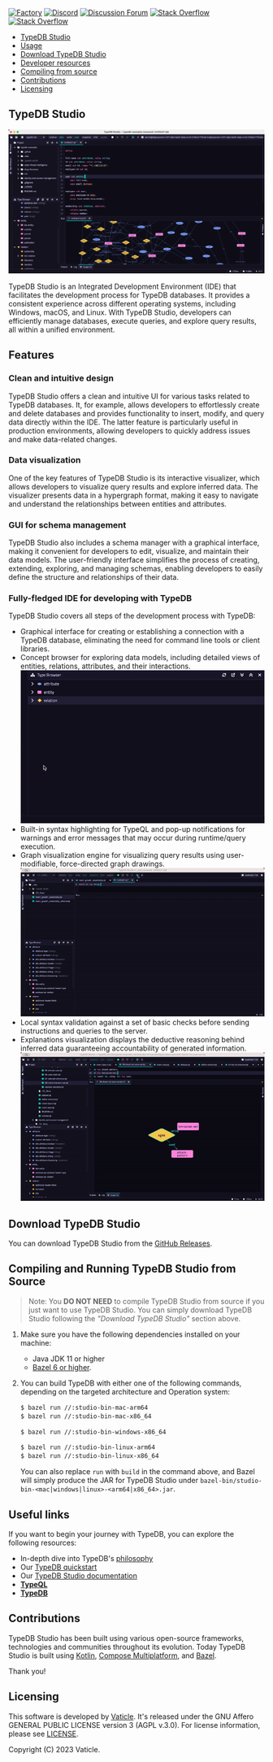[![Factory](https://factory.vaticle.com/api/status/vaticle/typedb-studio/badge.svg)](https://factory.vaticle.com/vaticle/typedb-studio)
[![Discord](https://img.shields.io/discord/665254494820368395?color=7389D8&label=chat&logo=discord&logoColor=ffffff)](https://typedb.com/discord)
[![Discussion Forum](https://img.shields.io/discourse/https/forum.typedb.com/topics.svg)](https://forum.typedb.com)
[![Stack Overflow](https://img.shields.io/badge/stackoverflow-typedb-796de3.svg)](https://stackoverflow.com/questions/tagged/typedb)
[![Stack Overflow](https://img.shields.io/badge/stackoverflow-typeql-3dce8c.svg)](https://stackoverflow.com/questions/tagged/typeql)

* [TypeDB Studio](#typedb-studio)
* [Usage](#usage)
* [Download TypeDB Studio](#download-typedb-studio)
* [Developer resources](#developer-resources)
* [Compiling from source](#compiling-and-running-typedb-studio-from-source)
* [Contributions](#contributions)
* [Licensing](#licensing)

## TypeDB Studio

[![TypeDB Studio](./docs/images/studio_full_1.png)](./docs/images/studio_full_1.png)

TypeDB Studio is an Integrated Development Environment (IDE) that facilitates the development process for TypeDB databases. It provides a consistent experience across different operating systems, including Windows, macOS, and Linux. With TypeDB Studio, developers can efficiently manage databases, execute queries, and explore query results, all within a unified environment.

## Features

### Clean and intuitive design

TypeDB Studio offers a clean and intuitive UI for various tasks related to TypeDB databases. It, for example, allows developers to effortlessly create and delete databases and provides functionality to insert, modify, and query data directly within the IDE. The latter feature is particularly useful in production environments, allowing developers to quickly address issues and make data-related changes.

### Data visualization

One of the key features of TypeDB Studio is its interactive visualizer, which allows developers to visualize query results and explore inferred data. The visualizer presents data in a hypergraph format, making it easy to navigate and understand the relationships between entities and attributes.

### GUI for schema management

TypeDB Studio also includes a schema manager with a graphical interface, making it convenient for developers to edit, visualize, and maintain their data models. The user-friendly interface simplifies the process of creating, extending, exploring, and managing schemas, enabling developers to easily define the structure and relationships of their data.

### Fully-fledged IDE for developing with TypeDB

TypeDB Studio covers all steps of the development process with TypeDB:

- Graphical interface for creating or establishing a connection with a TypeDB database, eliminating the need for command line tools or client libraries.
- Concept browser for exploring data models, including detailed views of entities, relations, attributes, and their interactions.
[![Manage Database Schemas](./docs/images/type_browser_1.gif)](./docs/images/type_browser_1.gif)
- Built-in syntax highlighting for TypeQL and pop-up notifications for warnings and error messages that may occur during runtime/query execution.
- Graph visualization engine for visualizing query results using user-modifiable, force-directed graph drawings.
[![Graph Visualisation](./docs/images/graph_vis_1.gif)](./docs/images/graph_vis_1.gif)
- Local syntax validation against a set of basic checks before sending instructions and queries to the server.
- Explanations visualization displays the deductive reasoning behind inferred data guaranteeing accountability of generated information.
[![Inference Visualisation](./docs/images/expl_vis_1.gif)](./docs/images/expl_vis_1.gif)

## Download TypeDB Studio

You can download TypeDB Studio from the [GitHub Releases](https://github.com/vaticle/typedb-studio/releases).

## Compiling and Running TypeDB Studio from Source

> Note: You **DO NOT NEED** to compile TypeDB Studio from source if you just want to use TypeDB Studio. You can
> simply download TypeDB Studio following the _"Download TypeDB Studio"_ section above.

1. Make sure you have the following dependencies installed on your machine:
    - Java JDK 11 or higher
    - [Bazel 6 or higher](https://bazel.build/install).
 
2. You can build TypeDB with either one of the following commands, depending on the targeted architecture and 
   Operation system: 
   ```sh
   $ bazel run //:studio-bin-mac-arm64
   $ bazel run //:studio-bin-mac-x86_64
   ```
   ```sh
   $ bazel run //:studio-bin-windows-x86_64
   ```
   ```sh
   $ bazel run //:studio-bin-linux-arm64
   $ bazel run //:studio-bin-linux-x86_64
   ```
   You can also replace `run` with `build` in the command above, and Bazel will simply produce the JAR for TypeDB Studio
   under `bazel-bin/studio-bin-<mac|windows|linux>-<arm64|x86_64>.jar`.

## Useful links

If you want to begin your journey with TypeDB, you can explore the following resources:

* In-depth dive into TypeDB's [philosophy](https://typedb.com/philosophy)
* Our [TypeDB quickstart](https://typedb.com/docs/typedb/2.x/quickstart-guide)
* Our [TypeDB Studio documentation](https://typedb.com/docs/clients/2.x/studio)
* **[TypeQL](https://github.com/vaticle/typeql)**
* **[TypeDB](https://github.com/vaticle/typedb)**

## Contributions

TypeDB Studio has been built using various open-source frameworks, technologies and communities throughout its 
evolution. Today TypeDB Studio is built
using [Kotlin](https://kotlinlang.org),
[Compose Multiplatform](https://github.com/JetBrains/compose-jb),
and [Bazel](https://bazel.build).

Thank you!

## Licensing

This software is developed by [Vaticle](https://typedb.com/). 
It's released under the GNU Affero GENERAL PUBLIC LICENSE version 3 (AGPL v.3.0). 
For license information, please see [LICENSE](https://github.com/vaticle/typedb-studio/blob/master/LICENSE). 

Copyright (C) 2023 Vaticle.
